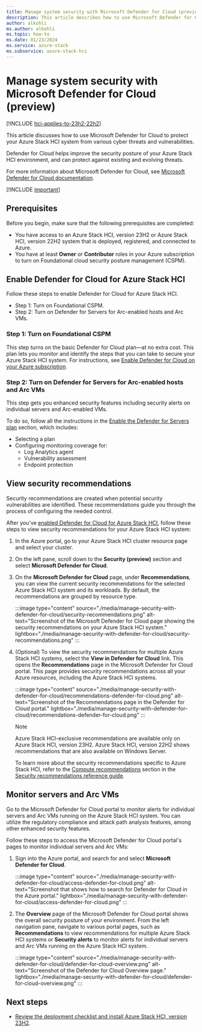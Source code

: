 ```yaml
---
title: Manage system security with Microsoft Defender for Cloud (preview)
description: This article describes how to use Microsoft Defender for Cloud to secure your Azure Stack HCI system (preview).
author: alkohli
ms.author: alkohli
ms.topic: how-to
ms.date: 01/23/2024
ms.service: azure-stack
ms.subservice: azure-stack-hci
---
```


# Manage system security with Microsoft Defender for Cloud (preview)

[!INCLUDE [hci-applies-to-23h2-22h2](../../includes/hci-applies-to-23h2-22h2.md)]

This article discusses how to use Microsoft Defender for Cloud to protect your Azure Stack HCI system from various cyber threats and vulnerabilities.

Defender for Cloud helps improve the security posture of your Azure Stack HCI environment, and can protect against existing and evolving threats.

For more information about Microsoft Defender for Cloud, see [Microsoft Defender for Cloud documentation](/azure/defender-for-cloud/).

[!INCLUDE [important](../../includes/hci-preview.md)]

## Prerequisites

Before you begin, make sure that the following prerequisites are completed:

- You have access to an Azure Stack HCI, version 23H2 or Azure Stack HCI, version 22H2 system that is deployed, registered, and connected to Azure.
- You have at least **Owner** or **Contributor** roles in your Azure subscription to turn on Foundational cloud security posture management (CSPM).

## Enable Defender for Cloud for Azure Stack HCI

Follow these steps to enable Defender for Cloud for Azure Stack HCI.

- Step 1: Turn on Foundational CSPM.
- Step 2: Turn on Defender for Servers for Arc-enabled hosts and Arc VMs.

### Step 1: Turn on Foundational CSPM

This step turns on the basic Defender for Cloud plan—at no extra cost. This plan lets you monitor and identify the steps that you can take to secure your Azure Stack HCI system. For instructions, see [Enable Defender for Cloud on your Azure subscription](/azure/defender-for-cloud/connect-azure-subscription#enable-defender-for-cloud-on-your-azure-subscription).

### Step 2: Turn on Defender for Servers for Arc-enabled hosts and Arc VMs

This step gets you enhanced security features including security alerts on individual servers and Arc-enabled VMs.

To do so, follow all the instructions in the [Enable the Defender for Servers plan](/azure/defender-for-cloud/tutorial-enable-servers-plan#enable-the-defender-for-servers-plan) section, which includes:

- Selecting a plan
- Configuring monitoring coverage for:
   - Log Analytics agent
   - Vulnerability assessment
   - Endpoint protection

## View security recommendations

Security recommendations are created when potential security vulnerabilities are identified. These recommendations guide you through the process of configuring the needed control.

After you've [enabled Defender for Cloud for Azure Stack HCI](#enable-defender-for-cloud-for-azure-stack-hci), follow these steps to view security recommendations for your Azure Stack HCI system:

1. In the Azure portal, go to your Azure Stack HCI cluster resource page and select your cluster.

1. On the left pane, scroll down to the **Security (preview)** section and select **Microsoft Defender for Cloud**.

1. On the **Microsoft Defender for Cloud** page, under **Recommendations**, you can view the current security recommendations for the selected Azure Stack HCI system and its workloads. By default, the recommendations are grouped by resource type.

   :::image type="content" source="./media/manage-security-with-defender-for-cloud/security-recommendations.png" alt-text="Screenshot of the Microsoft Defender for Cloud page showing the security recommendations on your Azure Stack HCI system." lightbox="./media/manage-security-with-defender-for-cloud/security-recommendations.png" :::

1. (Optional) To view the security recommendations for multiple Azure Stack HCI systems, select the **View in Defender for Cloud** link. This opens the **Recommendations** page in the Microsoft Defender for Cloud portal. This page provides security recommendations across all your Azure resources, including the Azure Stack HCI systems.

   :::image type="content" source="./media/manage-security-with-defender-for-cloud/recommendations-defender-for-cloud.png" alt-text="Screenshot of the Recommendations page in the Defender for Cloud portal." lightbox="./media/manage-security-with-defender-for-cloud/recommendations-defender-for-cloud.png" :::

   > [!NOTE]
   > Azure Stack HCI-exclusive recommendations are available only on Azure Stack HCI, version 23H2. Azure Stack HCI, version 22H2 shows recommendations that are also available on Windows Server.

   To learn more about the security recommendations specific to Azure Stack HCI, refer to the [Compute recommendations](/azure/defender-for-cloud/recommendations-reference#compute-recommendations) section in the [Security recommendations reference guide](/azure/defender-for-cloud/recommendations-reference).

## Monitor servers and Arc VMs

Go to the Microsoft Defender for Cloud portal to monitor alerts for individual servers and Arc VMs running on the Azure Stack HCI system. You can utilize the regulatory compliance and attack path analysis features, among other enhanced security features.

Follow these steps to access the Microsoft Defender for Cloud portal's pages to monitor individual servers and Arc VMs:

1. Sign into the Azure portal, and search for and select **Microsoft Defender for Cloud**.

   :::image type="content" source="./media/manage-security-with-defender-for-cloud/access-defender-for-cloud.png" alt-text="Screenshot that shows how to search for Defender for Cloud in the Azure portal." lightbox="./media/manage-security-with-defender-for-cloud/access-defender-for-cloud.png" :::

1. The **Overview** page of the Microsoft Defender for Cloud portal shows the overall security posture of your environment. From the left navigation pane, navigate to various portal pages, such as **Recommendations** to view recommendations for multiple Azure Stack HCI systems or **Security alerts** to monitor alerts for individual servers and Arc VMs running on the Azure Stack HCI system.

   :::image type="content" source="./media/manage-security-with-defender-for-cloud/defender-for-cloud-overview.png" alt-text="Screenshot of the Defender for Cloud Overview page." lightbox="./media/manage-security-with-defender-for-cloud/defender-for-cloud-overview.png" :::

## Next steps

- [Review the deployment checklist and install Azure Stack HCI, version 23H2](../deploy/deployment-checklist.md).
